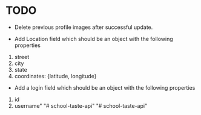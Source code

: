 # TODO
- Delete previous profile images after successful update.

- Add Location field which should be an object with the following properties
1. street
2. city
3. state
4. coordinates: {latitude, longitude}

- Add a login field which should be an object with the following properties
1. id
2. username"
"# school-taste-api" 
"# school-taste-api" 
